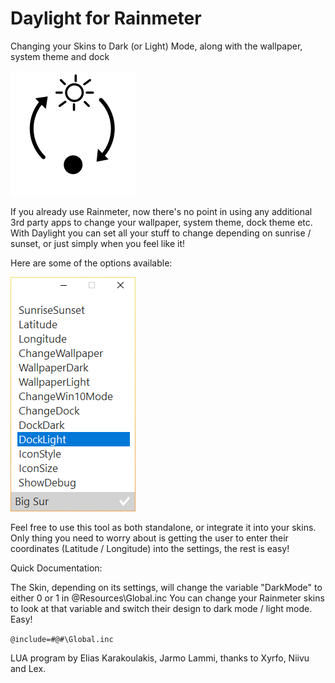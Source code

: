 # Daylight for Rainmeter
Changing your Skins to Dark (or Light) Mode, along with the wallpaper, system theme and dock

![Daylight Logo](/images/daylight.png)

If you already use Rainmeter, now there's no point in using any additional 3rd party apps to change your wallpaper, system theme, dock theme etc. With Daylight you can set all your stuff to change depending on sunrise / sunset, or just simply when you feel like it!

Here are some of the options available:

![Settings](/images/settings.png)

Feel free to use this tool as both standalone, or integrate it into your skins.
Only thing you need to worry about is getting the user to enter their coordinates (Latitude / Longitude) into the settings, the rest is easy!

Quick Documentation:

The Skin, depending on its settings, will change the variable "DarkMode" to either 0 or 1 in @Resources\Global.inc
You can change your Rainmeter skins to look at that variable and switch their design to dark mode / light mode. Easy!

`@include=#@#\Global.inc`


LUA program by Elias Karakoulakis, Jarmo Lammi, thanks to Xyrfo, Niivu and Lex.
